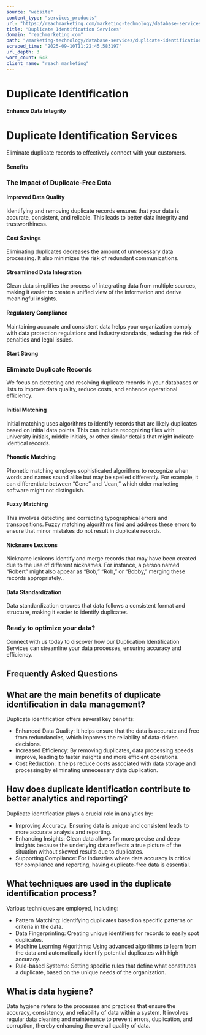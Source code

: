 ```yaml
---
source: "website"
content_type: "services_products"
url: "https://reachmarketing.com/marketing-technology/database-services/duplicate-identification/"
title: "Duplicate Identification Services"
domain: "reachmarketing.com"
path: "/marketing-technology/database-services/duplicate-identification/"
scraped_time: "2025-09-10T11:22:45.583197"
url_depth: 3
word_count: 643
client_name: "reach_marketing"
---
```


# Duplicate Identification

#### Enhance Data Integrity

# Duplicate Identification Services

Eliminate duplicate records to effectively connect with your customers.

#### Benefits

### The Impact of Duplicate-Free Data

#### **Improved Data Quality**
Identifying and removing duplicate records ensures that your data is accurate, consistent, and reliable. This leads to better data integrity and trustworthiness.

#### **Cost Savings**
Eliminating duplicates decreases the amount of unnecessary data processing. It also minimizes the risk of redundant communications.

#### **Streamlined Data Integration**
Clean data simplifies the process of integrating data from multiple sources, making it easier to create a unified view of the information and derive meaningful insights.

#### **Regulatory Compliance**
Maintaining accurate and consistent data helps your organization comply with data protection regulations and industry standards, reducing the risk of penalties and legal issues.

#### Start Strong

### Eliminate Duplicate Records

We focus on detecting and resolving duplicate records in your databases or lists to improve data quality, reduce costs, and enhance operational efficiency.

#### Initial Matching
Initial matching uses algorithms to identify records that are likely duplicates based on initial data points. This can include recognizing files with university initials, middle initials, or other similar details that might indicate identical records.

#### Phonetic Matching
Phonetic matching employs sophisticated algorithms to recognize when words and names sound alike but may be spelled differently. For example, it can differentiate between “Gene” and “Jean,” which older marketing software might not distinguish.

#### Fuzzy Matching
This involves detecting and correcting typographical errors and transpositions. Fuzzy matching algorithms find and address these errors to ensure that minor mistakes do not result in duplicate records.

#### Nickname Lexicons
Nickname lexicons identify and merge records that may have been created due to the use of different nicknames. For instance, a person named “Robert” might also appear as “Bob,” “Rob,” or “Bobby,” merging these records appropriately..

#### Data Standardization
Data standardization ensures that data follows a consistent format and structure, making it easier to identify duplicates.

### Ready to optimize your data?

Connect with us today to discover how our Duplication Identification Services can streamline your data processes, ensuring accuracy and efficiency.

## Frequently Asked Questions

## What are the main benefits of duplicate identification in data management?
Duplicate identification offers several key benefits:  
*   Enhanced Data Quality: It helps ensure that the data is accurate and free from redundancies, which improves the reliability of data-driven decisions.  
*   Increased Efficiency: By removing duplicates, data processing speeds improve, leading to faster insights and more efficient operations.  
*   Cost Reduction: It helps reduce costs associated with data storage and processing by eliminating unnecessary data duplication.

## How does duplicate identification contribute to better analytics and reporting?
Duplicate identification plays a crucial role in analytics by:  
*   Improving Accuracy: Ensuring data is unique and consistent leads to more accurate analysis and reporting.  
*   Enhancing Insights: Clean data allows for more precise and deep insights because the underlying data reflects a true picture of the situation without skewed results due to duplicates.  
*   Supporting Compliance: For industries where data accuracy is critical for compliance and reporting, having duplicate-free data is essential.

## What techniques are used in the duplicate identification process?
Various techniques are employed, including:  
*   Pattern Matching: Identifying duplicates based on specific patterns or criteria in the data.  
*   Data Fingerprinting: Creating unique identifiers for records to easily spot duplicates.  
*   Machine Learning Algorithms: Using advanced algorithms to learn from the data and automatically identify potential duplicates with high accuracy.  
*   Rule-based Systems: Setting specific rules that define what constitutes a duplicate, based on the unique needs of the organization.

## What is data hygiene?
Data hygiene refers to the processes and practices that ensure the accuracy, consistency, and reliability of data within a system. It involves regular data cleaning and maintenance to prevent errors, duplication, and corruption, thereby enhancing the overall quality of data.